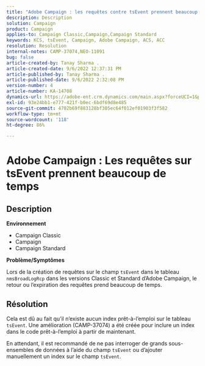 ```yaml
---
title: "Adobe Campaign : les requêtes contre tsEvent prennent beaucoup de temps"
description: Description
solution: Campaign
product: Campaign
applies-to: Campaign Classic,Campaign,Campaign Standard
keywords: KCS, tsEvent, Campaign, Adobe Campaign, ACS, ACC
resolution: Resolution
internal-notes: CAMP-37074,NEO-11091
bug: false
article-created-by: Tanay Sharma .
article-created-date: 9/6/2022 12:37:31 PM
article-published-by: Tanay Sharma .
article-published-date: 9/6/2022 2:32:08 PM
version-number: 4
article-number: KA-14708
dynamics-url: https://adobe-ent.crm.dynamics.com/main.aspx?forceUCI=1&pagetype=entityrecord&etn=knowledgearticle&id=a03690ab-e02d-ed11-9db1-002248086735
exl-id: 93e24bb1-e777-421f-b0ec-6bdf69d8e485
source-git-commit: 4702b69f883128bf305ec64f012ef01903f3f582
workflow-type: tm+mt
source-wordcount: '118'
ht-degree: 86%

---
```


# Adobe Campaign : Les requêtes sur tsEvent prennent beaucoup de temps

## Description


<b>Environnement</b>

- Campaign Classic
- Campaign
- Campaign Standard




<b>Problème/Symptômes</b>

Lors de la création de requêtes sur le champ `tsEvent` dans le tableau `nmsBroadLogRcp` dans les versions Classic et Standard d’Adobe Campaign, le retour ou l’expiration des requêtes prend beaucoup de temps.


## Résolution


Cela est dû au fait qu’il n’existe aucun index prêt-à-l’emploi sur le tableau `tsEvent`. Une amélioration (CAMP-37074) a été créée pour inclure un index dans le code prêt-à-l’emploi à partir de maintenant.

En attendant, il est recommandé de ne pas interroger de grands sous-ensembles de données à l’aide du champ `tsEvent` ou d’ajouter manuellement un index sur le champ `tsEvent`.
